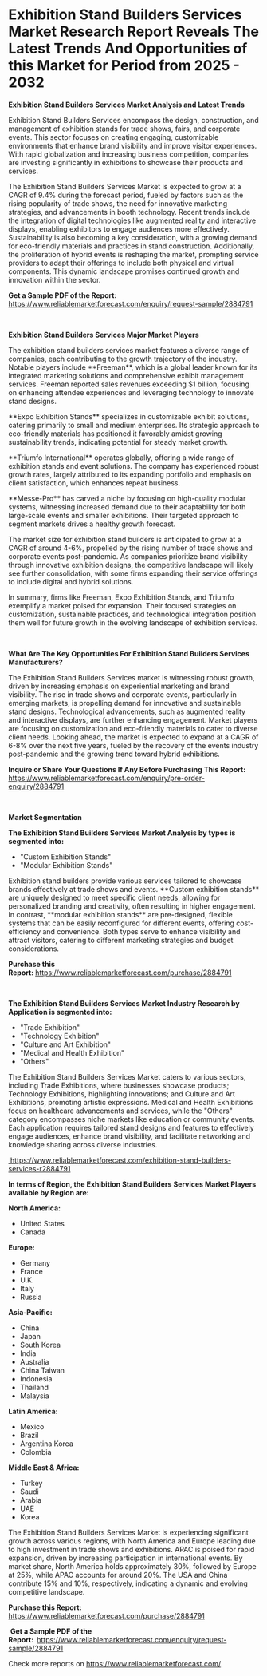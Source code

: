 <p><h1>Exhibition Stand Builders Services Market Research Report Reveals The Latest Trends And Opportunities of this Market for Period from 2025 - 2032</h1></p><p><strong>Exhibition Stand Builders Services Market Analysis and Latest Trends</strong></p>
<p><p>Exhibition Stand Builders Services encompass the design, construction, and management of exhibition stands for trade shows, fairs, and corporate events. This sector focuses on creating engaging, customizable environments that enhance brand visibility and improve visitor experiences. With rapid globalization and increasing business competition, companies are investing significantly in exhibitions to showcase their products and services.</p><p>The Exhibition Stand Builders Services Market is expected to grow at a CAGR of 9.4% during the forecast period, fueled by factors such as the rising popularity of trade shows, the need for innovative marketing strategies, and advancements in booth technology. Recent trends include the integration of digital technologies like augmented reality and interactive displays, enabling exhibitors to engage audiences more effectively. Sustainability is also becoming a key consideration, with a growing demand for eco-friendly materials and practices in stand construction. Additionally, the proliferation of hybrid events is reshaping the market, prompting service providers to adapt their offerings to include both physical and virtual components. This dynamic landscape promises continued growth and innovation within the sector.</p></p>
<p><strong>Get a Sample PDF of the Report:&nbsp;</strong> <a href="https://www.reliablemarketforecast.com/enquiry/request-sample/2884791?utm_campaign=2886&utm_medium=2&utm_source=Github&utm_content=ia&utm_term=13032025&utm_id=exhibition-stand-builders-services">https://www.reliablemarketforecast.com/enquiry/request-sample/2884791</a></p>
<p>&nbsp;</p>
<p><strong>Exhibition Stand Builders Services Major Market Players</strong></p>
<p><p>The exhibition stand builders services market features a diverse range of companies, each contributing to the growth trajectory of the industry. Notable players include **Freeman**, which is a global leader known for its integrated marketing solutions and comprehensive exhibit management services. Freeman reported sales revenues exceeding $1 billion, focusing on enhancing attendee experiences and leveraging technology to innovate stand designs.</p><p>**Expo Exhibition Stands** specializes in customizable exhibit solutions, catering primarily to small and medium enterprises. Its strategic approach to eco-friendly materials has positioned it favorably amidst growing sustainability trends, indicating potential for steady market growth.</p><p>**Triumfo International** operates globally, offering a wide range of exhibition stands and event solutions. The company has experienced robust growth rates, largely attributed to its expanding portfolio and emphasis on client satisfaction, which enhances repeat business.</p><p>**Messe-Pro** has carved a niche by focusing on high-quality modular systems, witnessing increased demand due to their adaptability for both large-scale events and smaller exhibitions. Their targeted approach to segment markets drives a healthy growth forecast.</p><p>The market size for exhibition stand builders is anticipated to grow at a CAGR of around 4-6%, propelled by the rising number of trade shows and corporate events post-pandemic. As companies prioritize brand visibility through innovative exhibition designs, the competitive landscape will likely see further consolidation, with some firms expanding their service offerings to include digital and hybrid solutions.</p><p>In summary, firms like Freeman, Expo Exhibition Stands, and Triumfo exemplify a market poised for expansion. Their focused strategies on customization, sustainable practices, and technological integration position them well for future growth in the evolving landscape of exhibition services.</p></p>
<p>&nbsp;</p>
<p><strong>What Are The Key Opportunities For Exhibition Stand Builders Services Manufacturers?</strong></p>
<p><p>The Exhibition Stand Builders Services market is witnessing robust growth, driven by increasing emphasis on experiential marketing and brand visibility. The rise in trade shows and corporate events, particularly in emerging markets, is propelling demand for innovative and sustainable stand designs. Technological advancements, such as augmented reality and interactive displays, are further enhancing engagement. Market players are focusing on customization and eco-friendly materials to cater to diverse client needs. Looking ahead, the market is expected to expand at a CAGR of 6-8% over the next five years, fueled by the recovery of the events industry post-pandemic and the growing trend toward hybrid exhibitions.</p></p>
<p><strong>Inquire or Share Your Questions If Any Before Purchasing This Report:</strong> <a href="https://www.reliablemarketforecast.com/enquiry/pre-order-enquiry/2884791?utm_campaign=2886&utm_medium=2&utm_source=Github&utm_content=ia&utm_term=13032025&utm_id=exhibition-stand-builders-services">https://www.reliablemarketforecast.com/enquiry/pre-order-enquiry/2884791</a></p>
<p>&nbsp;</p>
<p><strong>Market Segmentation</strong></p>
<p><strong>The Exhibition Stand Builders Services Market Analysis by types is segmented into:</strong></p>
<p><ul><li>"Custom Exhibition Stands"</li><li>"Modular Exhibition Stands"</li></ul></p>
<p><p>Exhibition stand builders provide various services tailored to showcase brands effectively at trade shows and events. **Custom exhibition stands** are uniquely designed to meet specific client needs, allowing for personalized branding and creativity, often resulting in higher engagement. In contrast, **modular exhibition stands** are pre-designed, flexible systems that can be easily reconfigured for different events, offering cost-efficiency and convenience. Both types serve to enhance visibility and attract visitors, catering to different marketing strategies and budget considerations.</p></p>
<p><strong>Purchase this Report:&nbsp;</strong><a href="https://www.reliablemarketforecast.com/purchase/2884791?utm_campaign=2886&utm_medium=2&utm_source=Github&utm_content=ia&utm_term=13032025&utm_id=exhibition-stand-builders-services">https://www.reliablemarketforecast.com/purchase/2884791</a></p>
<p>&nbsp;</p>
<p><strong>The Exhibition Stand Builders Services Market Industry Research by Application is segmented into:</strong></p>
<p><ul><li>"Trade Exhibition"</li><li>"Technology Exhibition"</li><li>"Culture and Art Exhibition"</li><li>"Medical and Health Exhibition"</li><li>"Others"</li></ul></p>
<p><p>The Exhibition Stand Builders Services Market caters to various sectors, including Trade Exhibitions, where businesses showcase products; Technology Exhibitions, highlighting innovations; and Culture and Art Exhibitions, promoting artistic expressions. Medical and Health Exhibitions focus on healthcare advancements and services, while the "Others" category encompasses niche markets like education or community events. Each application requires tailored stand designs and features to effectively engage audiences, enhance brand visibility, and facilitate networking and knowledge sharing across diverse industries.</p></p>
<p><a href="https://www.reliablemarketforecast.com/exhibition-stand-builders-services-r2884791?utm_campaign=2886&utm_medium=2&utm_source=Github&utm_content=ia&utm_term=13032025&utm_id=exhibition-stand-builders-services">&nbsp;https://www.reliablemarketforecast.com/exhibition-stand-builders-services-r2884791</a></p>
<p><strong>In terms of Region, the Exhibition Stand Builders Services Market Players available by Region are:</strong></p>
<p>
    <p> <strong> North America: </strong>
        <ul>
            <li>United States</li>
            <li>Canada</li>
        </ul>
        </p> 
    <p> <strong> Europe: </strong>
        <ul>
            <li>Germany</li>
            <li>France</li>
            <li>U.K.</li>
            <li>Italy</li>
            <li>Russia</li>
        </ul>
        </p> 
    <p> <strong> Asia-Pacific: </strong>
        <ul>
            <li>China</li>
            <li>Japan</li>
            <li>South Korea</li>
            <li>India</li>
            <li>Australia</li>
            <li>China Taiwan</li>
            <li>Indonesia</li>
            <li>Thailand</li>
            <li>Malaysia</li>
        </ul>
        </p> 
    <p> <strong> Latin America: </strong>
        <ul>
            <li>Mexico</li>
            <li>Brazil</li>
            <li>Argentina Korea</li>
            <li>Colombia</li>
        </ul>
        </p> 
    <p> <strong> Middle East & Africa: </strong>
        <ul>
            <li>Turkey</li>
            <li>Saudi</li>
            <li>Arabia</li>
            <li>UAE</li>
            <li>Korea</li>
        </ul>
    </p>
    </p>
<p><p>The Exhibition Stand Builders Services Market is experiencing significant growth across various regions, with North America and Europe leading due to high investment in trade shows and exhibitions. APAC is poised for rapid expansion, driven by increasing participation in international events. By market share, North America holds approximately 30%, followed by Europe at 25%, while APAC accounts for around 20%. The USA and China contribute 15% and 10%, respectively, indicating a dynamic and evolving competitive landscape.</p></p>
<p><strong>Purchase this Report: </strong><a href="https://www.reliablemarketforecast.com/purchase/2884791?utm_campaign=2886&utm_medium=2&utm_source=Github&utm_content=ia&utm_term=13032025&utm_id=exhibition-stand-builders-services">https://www.reliablemarketforecast.com/purchase/2884791</a></p>
<p>&nbsp;<strong>Get a Sample PDF of the Report:&nbsp;&nbsp;</strong><a href="https://www.reliablemarketforecast.com/enquiry/request-sample/2884791?utm_campaign=2886&utm_medium=2&utm_source=Github&utm_content=ia&utm_term=13032025&utm_id=exhibition-stand-builders-services">https://www.reliablemarketforecast.com/enquiry/request-sample/2884791</a></p>
<p><strong></strong></p>
<p>Check more reports on <a href="https://www.reliablemarketforecast.com/?utm_campaign=2886&utm_medium=2&utm_source=Github&utm_content=ia&utm_term=13032025&utm_id=exhibition-stand-builders-services">https://www.reliablemarketforecast.com/</a></p>